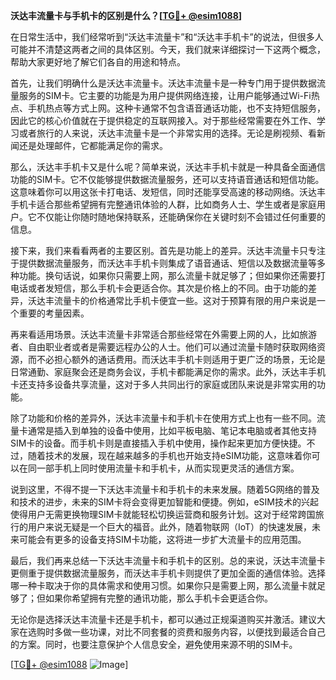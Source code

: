 **沃达丰流量卡与手机卡的区别是什么？[[TG💪+ @esim1088](https://t.me/s/esim1088)]**

在日常生活中，我们经常听到“沃达丰流量卡”和“沃达丰手机卡”的说法，但很多人可能并不清楚这两者之间的具体区别。今天，我们就来详细探讨一下这两个概念，帮助大家更好地了解它们各自的用途和特点。

首先，让我们明确什么是沃达丰流量卡。沃达丰流量卡是一种专门用于提供数据流量服务的SIM卡。它主要的功能是为用户提供网络连接，让用户能够通过Wi-Fi热点、手机热点等方式上网。这种卡通常不包含语音通话功能，也不支持短信服务，因此它的核心价值就在于提供稳定的互联网接入。对于那些经常需要在外工作、学习或者旅行的人来说，沃达丰流量卡是一个非常实用的选择。无论是刷视频、看新闻还是处理邮件，它都能满足你的需求。

那么，沃达丰手机卡又是什么呢？简单来说，沃达丰手机卡就是一种具备全面通信功能的SIM卡。它不仅能够提供数据流量服务，还可以支持语音通话和短信功能。这意味着你可以用这张卡打电话、发短信，同时还能享受高速的移动网络。沃达丰手机卡适合那些希望拥有完整通讯体验的人群，比如商务人士、学生或者是家庭用户。它不仅能让你随时随地保持联系，还能确保你在关键时刻不会错过任何重要的信息。

接下来，我们来看看两者的主要区别。首先是功能上的差异。沃达丰流量卡只专注于提供数据流量服务，而沃达丰手机卡则集成了语音通话、短信以及数据流量等多种功能。换句话说，如果你只需要上网，那么流量卡就足够了；但如果你还需要打电话或者发短信，那么手机卡会更适合你。其次是价格上的不同。由于功能的差异，沃达丰流量卡的价格通常比手机卡便宜一些。这对于预算有限的用户来说是一个重要的考量因素。

再来看适用场景。沃达丰流量卡非常适合那些经常在外需要上网的人，比如旅游者、自由职业者或者是需要远程办公的人士。他们可以通过流量卡随时获取网络资源，而不必担心额外的通话费用。而沃达丰手机卡则适用于更广泛的场景，无论是日常通勤、家庭聚会还是商务会议，手机卡都能满足你的需求。此外，沃达丰手机卡还支持多设备共享流量，这对于多人共同出行的家庭或团队来说是非常实用的功能。

除了功能和价格的差异外，沃达丰流量卡和手机卡在使用方式上也有一些不同。流量卡通常是插入到单独的设备中使用，比如平板电脑、笔记本电脑或者其他支持SIM卡的设备。而手机卡则是直接插入手机中使用，操作起来更加方便快捷。不过，随着技术的发展，现在越来越多的手机也开始支持eSIM功能，这意味着你可以在同一部手机上同时使用流量卡和手机卡，从而实现更灵活的通信方案。

说到这里，不得不提一下沃达丰流量卡和手机卡的未来发展。随着5G网络的普及和技术的进步，未来的SIM卡将会变得更加智能和便捷。例如，eSIM技术的兴起使得用户无需更换物理SIM卡就能轻松切换运营商和服务计划。这对于经常跨国旅行的用户来说无疑是一个巨大的福音。此外，随着物联网（IoT）的快速发展，未来可能会有更多的设备支持SIM卡功能，这将进一步扩大流量卡的应用范围。

最后，我们再来总结一下沃达丰流量卡和手机卡的区别。总的来说，沃达丰流量卡更侧重于提供数据流量服务，而沃达丰手机卡则提供了更加全面的通信体验。选择哪一种卡取决于你的具体需求和使用习惯。如果你只是需要上网，那么流量卡就足够了；但如果你希望拥有完整的通讯功能，那么手机卡会更适合你。

无论你是选择沃达丰流量卡还是手机卡，都可以通过正规渠道购买并激活。建议大家在选购时多做一些功课，对比不同套餐的资费和服务内容，以便找到最适合自己的方案。同时，也要注意保护个人信息安全，避免使用来源不明的SIM卡。

[[TG💪+ @esim1088](https://t.me/s/esim1088) ![Image](https://i.postimg.cc/4NQfJmqS/Snipaste-2025-05-13-00-14-12.png)]
